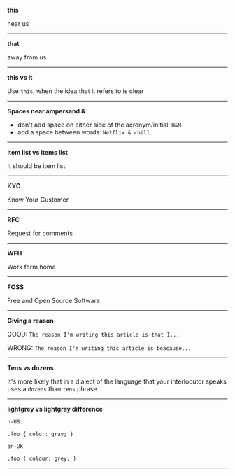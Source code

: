 **this**

near us

---

**that**

away from us

---

**this vs it**

Use `this`, when the idea that it refers to is clear

---

**Spaces near ampersand &**

- don't add space on either side of the acronym/initial: `H&M`
- add a space between words: `Netflix & chill`

---

**item list vs items list**

It should be item list.

---

**KYC**

Know Your Customer

---

**RFC**

Request for comments

---

**WFH**

Work form home

---

**FOSS**

Free and Open Source Software

---

**Giving a reason**

GOOD:
`The reason I'm writing this article is that I...`

WRONG:
`The reason I'm writing this article is beacause...`

---

**Tens vs dozens**

It's more likely that in a dialect of the language that your interlocutor speaks uses a `dozens` than `tens` phrase.

---

**lightgrey vs lightgray difference**

```
n-US:

.foo { color: gray; }

en-UK

.foo { colour: grey; }
```

---
